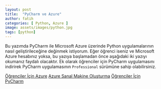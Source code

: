 ```yaml
---
layout: post
title:  "PyCharm ve Azure"
author: fatih
categories: [ Python, Azure ]
image: assets/images/python.jpg
tags: [python]
---
```


Bu yazımda PyCharm ile Microsoft Azure üzerinde Python uygulamalarının nasıl geliştirileceğine değinmek istiyorum. Eğer öğrenci iseniz ve Microsoft Azure hesabınız yoksa, bu yazıya başlamadan önce aşağıdaki iki yazıyı okumanız faydalı olacaktır. Ek olarak öğrenciler için PyCharm uygulamasını indirirek PyCharm uygulamasının ```Professional``` sürümüne sahip olabilirsiniz.

[Öğrenciler İçin Azure][onceki-1]
[Azure Sanal Makine Oluşturma][onceki-2]
[Öğrenciler İçin PyCharm][pycharm-ogrenci]


[onceki-1]: https://fatihzor.github.io/ogrenciler-icin-azure/
[onceki-2]: https://fatihzor.github.io/azure-sanal-makine-olusturma/
[pycharm-ogrenci]: https://www.jetbrains.com/student/